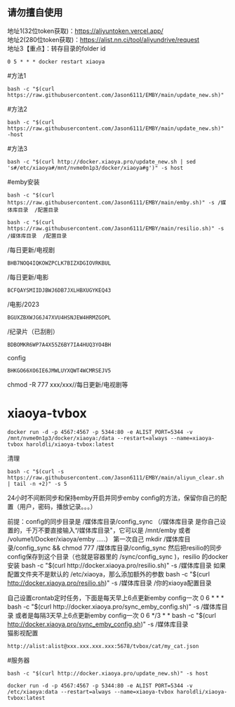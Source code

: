 ## 请勿擅自使用  
地址1(32位token获取)：https://aliyuntoken.vercel.app/  
地址2(280位token获取)：https://alist.nn.ci/tool/aliyundrive/request  
地址3【重点】：转存目录的folder id  
```
0 5 * * * docker restart xiaoya
```
#方法1
```
bash -c "$(curl https://raw.githubusercontent.com/Jason6111/EMBY/main/update_new.sh)"
```
#方法2
```
bash -c "$(curl https://raw.githubusercontent.com/Jason6111/EMBY/main/update_new.sh)" -host
```
#方法3
```
bash -c "$(curl http://docker.xiaoya.pro/update_new.sh | sed 's#/etc/xiaoya#/mnt/nvme0n1p3/docker/xiaoya#g')" -s host
```
#emby安装
```
bash -c "$(curl https://raw.githubusercontent.com/Jason6111/EMBY/main/emby.sh)" -s /媒体库目录  /配置目录
```
```
bash -c "$(curl https://raw.githubusercontent.com/Jason6111/EMBY/main/resilio.sh)" -s /媒体库目录  /配置目录
```
/每日更新/电视剧
```
BHB7NOQ4IQKOWZPCLK7BIZXDGIOVRKBUL
```
/每日更新/电影
```
BCFQAYSMIIDJBWJ6DB7JXLHBXUGYKEQ43
```
/电影/2023
```
BGUXZBXWJG6J47XVU4HSNJEW4HRMZGOPL
```
/纪录片（已刮削）
```
BDBOMKR6WP7A4X55Z6BY7IA4HUQ3YO4BH
```
config
```
BHKGO66XO6IE6JMWLUYXQWT4WCMRSEJV5
```
chmod -R 777 xxx/xxx//每日更新/电视剧等

# xiaoya-tvbox
```
docker run -d -p 4567:4567 -p 5344:80 -e ALIST_PORT=5344 -v /mnt/nvme0n1p3/docker/xiaoya:/data --restart=always --name=xiaoya-tvbox haroldli/xiaoya-tvbox:latest
```
清理
```
bash -c "$(curl -s https://raw.githubusercontent.com/Jason6111/EMBY/main/aliyun_clear.sh | tail -n +2)" -s 5
```
24小时不间断同步和保持emby开启并同步emby config的方法，保留你自己的配置（用户，密码，播放记录。。。）

前提：config的同步目录是 /媒体库目录/config_sync （/媒体库目录 是你自己设置的，千万不要直接输入“/媒体库目录"，它可以是  /mnt/emby 或者 /volume1/Docker/xiaoya/emby .....）
第一次自己
mkdir /媒体库目录/config_sync && chmod 777 /媒体库目录/config_sync
然后把resilio的同步config保存到这个目录（也就是容器里的 /sync/config_sync )，resilio 的docker安装
bash -c "$(curl http://docker.xiaoya.pro/resilio.sh)" -s /媒体库目录
如果配置文件夹不是默认的 /etc/xiaoya，那么添加额外的参数
bash -c "$(curl http://docker.xiaoya.pro/resilio.sh)" -s /媒体库目录  /你的xiaoya配置目录

自己设置crontab定时任务，下面是每天早上6点更新emby config一次
0 6 * * * bash -c "$(curl http://docker.xiaoya.pro/sync_emby_config.sh)" -s /媒体库目录
或者是每隔3天早上6点更新emby config一次
0 6 */3 * * bash -c "$(curl http://docker.xiaoya.pro/sync_emby_config.sh)" -s /媒体库目录  
猫影视配置  
```
http://alist:alist@xxx.xxx.xxx.xxx:5678/tvbox/cat/my_cat.json
```
#服务器
```
bash -c "$(curl http://docker.xiaoya.pro/update_new.sh)" -s host
```
```
docker run -d -p 4567:4567 -p 5344:80 -e ALIST PORT=5344 -v /etc/xiaoya:data --restart=always --name=xiaoya-tvbox haroldli/xiaoya-tvbox:latest
```

